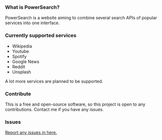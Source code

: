 ### What is PowerSearch?
PowerSearch is a website aiming to combine several search APIs of popular services into one interface.

### Currently supported services
- Wikipedia
- Youtube
- Spotify
- Google News
- Reddit
- Unsplash

A lot more services are planned to be supported.

### Contribute
This is a free and open-source software, so this project is open to any contributions. Contact me if you have any issues.

### Issues
[Report any issues in here.](https://github.com/power-search/issues)
